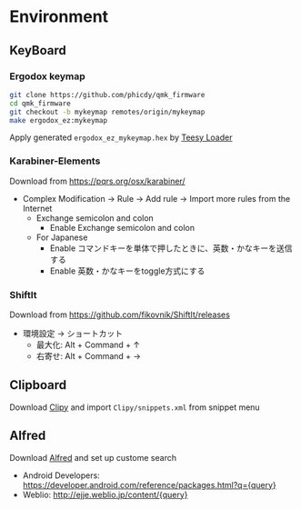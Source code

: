 # Environment

## KeyBoard

### Ergodox keymap

```bash
git clone https://github.com/phicdy/qmk_firmware
cd qmk_firmware
git checkout -b mykeymap remotes/origin/mykeymap
make ergodox_ez:mykeymap
```

Apply generated `ergodox_ez_mykeymap.hex` by [Teesy Loader](https://www.pjrc.com/teensy/loader.html) 

### Karabiner-Elements

Download from https://pqrs.org/osx/karabiner/

* Complex Modification -> Rule -> Add rule -> Import more rules from the Internet
	* Exchange semicolon and colon
		* Enable Exchange semicolon and colon
	* For Japanese
		* Enable コマンドキーを単体で押したときに、英数・かなキーを送信する
		* Enable 英数・かなキーをtoggle方式にする

### ShiftIt

Download from https://github.com/fikovnik/ShiftIt/releases

* 環境設定 -> ショートカット
	* 最大化: Alt + Command + ↑
	* 右寄せ: Alt + Command + →

## Clipboard

Download [Clipy](https://clipy-app.com/) and import `Clipy/snippets.xml` from snippet menu

## Alfred

Download [Alfred](https://www.alfredapp.com/) and set up custome search

* Android Developers: https://developer.android.com/reference/packages.html?q={query}
* Weblio: http://ejje.weblio.jp/content/{query}
